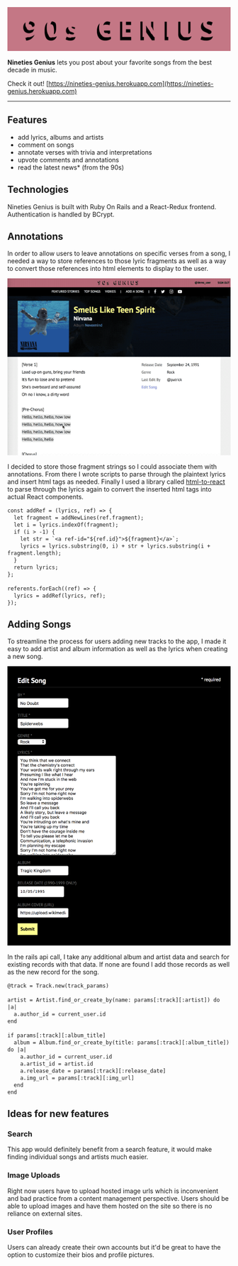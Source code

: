 <p align="center">
  <img src="./mockups/logo.png" alt="90s Genius">
</p>

**Nineties Genius** lets you post about your favorite songs from the best decade in music.

Check it out! [https://nineties-genius.herokuapp.com](https://nineties-genius.herokuapp.com)

***

## Features
* add lyrics, albums and artists
* comment on songs
* annotate verses with trivia and interpretations
* upvote comments and annotations
* read the latest news* (from the 90s)

## Technologies
Nineties Genius is built with Ruby On Rails and a React-Redux frontend. Authentication is handled by BCrypt.

## Annotations
In order to allow users to leave annotations on specific verses from a song, I needed a way to store references to those lyric fragments as well as a way to convert those references into html elements to display to the user.

<p align="center">
  <img src="./mockups/annotation.gif" alt="annotation demo">
</p>

I decided to store those fragment strings so I could associate them with annotations. From there I wrote scripts to parse through the plaintext lyrics and insert html tags as needed. Finally I used a library called [html-to-react](https://github.com/aknuds1/html-to-react) to parse through the lyrics again to convert the inserted html tags into actual React components.

```
const addRef = (lyrics, ref) => {
  let fragment = addNewLines(ref.fragment);
  let i = lyrics.indexOf(fragment);
  if (i > -1) {
    let str = `<a ref-id="${ref.id}">${fragment}</a>`;
    lyrics = lyrics.substring(0, i) + str + lyrics.substring(i + fragment.length);
  }
  return lyrics;
};

referents.forEach((ref) => {
  lyrics = addRef(lyrics, ref);
});
```

## Adding Songs
To streamline the process for users adding new tracks to the app, I made it easy to add artist and album information as well as the lyrics when creating a new song.

<p align="center">
  <img src="./mockups/new_track.png" alt="annotation demo">
</p>

In the rails api call, I take any additional album and artist data and search for existing records with that data. If none are found I add those records as well as the new record for the song.

```
@track = Track.new(track_params)

artist = Artist.find_or_create_by(name: params[:track][:artist]) do |a|
  a.author_id = current_user.id
end

if params[:track][:album_title]
  album = Album.find_or_create_by(title: params[:track][:album_title]) do |a|
    a.author_id = current_user.id
    a.artist_id = artist.id
    a.release_date = params[:track][:release_date]
    a.img_url = params[:track][:img_url]
  end
end
```

## Ideas for new features
### Search
This app would definitely benefit from a search feature, it would make finding individual songs and artists much easier.

### Image Uploads
Right now users have to upload hosted image urls which is inconvenient and bad practice from a content management perspective. Users should be able to upload images and have them hosted on the site so there is no reliance on external sites.

### User Profiles
Users can already create their own accounts but it'd be great to have the option to customize their bios and profile pictures.
